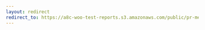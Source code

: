 ```yaml
---
layout: redirect
redirect_to: https://a8c-woo-test-reports.s3.amazonaws.com/public/pr-merge/41042/api/index.html
---
```

